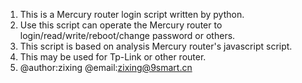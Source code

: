 1. This is a Mercury router login script written by python.
2. Use this script can operate the Mercury router to login/read/write/reboot/change password or others.
3. This script is based on analysis Mercury router's javascript script.
4. This may be used for Tp-Link or other router.
5. @author:zixing @email:zixing@9smart.cn

